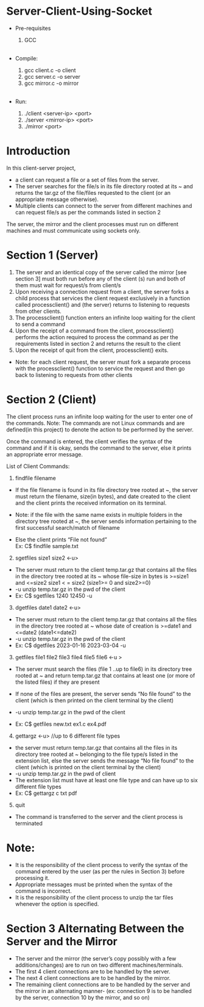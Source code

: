 # Server-Client-Using-Socket

- Pre-requisites<br>
    1. GCC
       <br>
       <br>

- Compile:
    1. gcc client.c -o client
    2. gcc server.c -o server
    3. gcc mirror.c -o mirror
       <br>
       <br>

- Run:
    1. ./client \<server-ip> \<port>
    2. ./server \<mirror-ip> \<port>
    3. ./mirror \<port>

# Introduction

In this client-server project,

- a client can request a file or a set of files from the server.
- The server searches for the file/s in its file directory rooted at its ~ and returns the tar.gz of the
  file/files requested to the client (or an appropriate message otherwise).
- Multiple clients can connect to the server from different machines and can request file/s as per the commands
  listed in section 2

The server, the mirror and the client processes must run on different machines and
must communicate using sockets only.

# Section 1 (Server)

1. The server and an identical copy of the server called the mirror [see section 3] must
   both run before any of the client (s) run and both of them must wait for request/s
   from client/s
2. Upon receiving a connection request from a client, the server forks a child process
   that services the client request exclusively in a function called processclient() and (the
   server) returns to listening to requests from other clients.
3. The processclient() function enters an infinite loop waiting for the client to
   send a command
4. Upon the receipt of a command from the client, processclient() performs the
   action required to process the command as per the requirements listed in
   section 2 and returns the result to the client
5. Upon the receipt of quit from the client, processclient() exits.

- Note: for each client request, the server must fork a separate process with the
  processclient() function to service the request and then go back to listening to
  requests from other clients

# Section 2 (Client)

The client process runs an infinite loop waiting for the user to enter one of the commands.
Note: The commands are not Linux commands and are defined(in this project) to denote the
action to be performed by the server.

Once the command is entered, the client verifies the syntax of the command and if it is okay,
sends the command to the server, else it prints an appropriate error message.

List of Client Commands:

1. findfile filename

- If the file filename is found in its file directory tree rooted at ~, the server must
  return the filename, size(in bytes), and date created to the client and the
  client prints the received information on its terminal.

- Note: if the file with the same name exists in multiple folders in the
  directory tree rooted at ~, the server sends information pertaining to
  the first successful search/match of filename
- Else the client prints “File not found”<br>
  Ex: C$ findfile sample.txt

2. sgetfiles size1 size2 <-u>

- The server must return to the client temp.tar.gz that contains all the files in
  the directory tree rooted at its ~ whose file-size in bytes is >=size1 and <=size2 size1 < = size2 (size1>= 0 and
  size2>=0)
- -u unzip temp.tar.gz in the pwd of the client
- Ex: C$ sgetfiles 1240 12450 -u

3. dgetfiles date1 date2 <-u>

- The server must return to the client temp.tar.gz that contains all the files in the
  directory tree rooted at ~ whose date of creation is >=date1 and <=date2
  (date1<=date2)
- -u unzip temp.tar.gz in the pwd of the client
- Ex: C$ dgetfiles 2023-01-16 2023-03-04 -u

3. getfiles file1 file2 file3 file4 file5 file6 <-u >

- The server must search the files (file 1 ..up to file6) in its directory tree rooted
  at ~ and return temp.tar.gz that contains at least one (or more of the listed
  files) if they are present

- If none of the files are present, the server sends “No file found” to the client
  (which is then printed on the client terminal by the client)
- -u unzip temp.tar.gz in the pwd of the client
- Ex: C$ getfiles new.txt ex1.c ex4.pdf

4. gettargz <extension list> <-u> //up to 6 different file types

- the server must return temp.tar.gz that contains all the files in its directory tree
  rooted at ~ belonging to the file type/s listed in the extension list, else the
  server sends the message “No file found” to the client (which is printed on the
  client terminal by the client)
- -u unzip temp.tar.gz in the pwd of client
- The extension list must have at least one file type and can have up to six
  different file types
- Ex: C$ gettargz c txt pdf

5. quit

- The command is transferred to the server and the client process is terminated

# Note:

- It is the responsibility of the client process to verify the syntax of the command
  entered by the user (as per the rules in Section 3) before processing it.
- Appropriate messages must be printed when the syntax of the command is
  incorrect.
- It is the responsibility of the client process to unzip the tar files whenever the option
  is specified.

# Section 3 Alternating Between the Server and the Mirror

- The server and the mirror (the server’s copy possibly with a few
  additions/changes) are to run on two different machines/terminals.
- The first 4 client connections are to be handled by the server.
- The next 4 client connections are to be handled by the mirror.
- The remaining client connections are to be handled by the server and the
  mirror in an alternating manner- (ex: connection 9 is to be handled by the
  server, connection 10 by the mirror, and so on)

